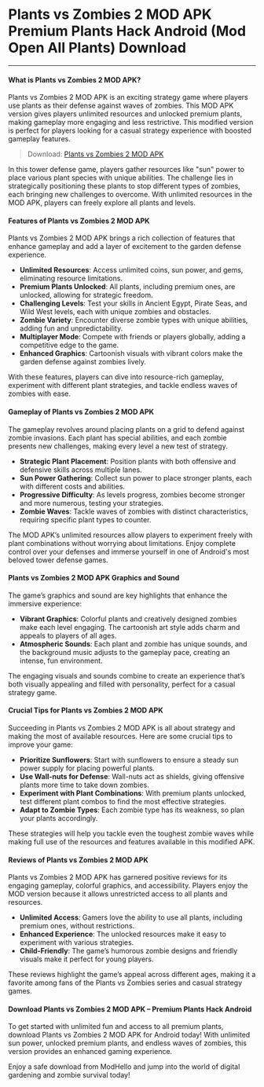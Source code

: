 # Plants vs Zombies 2 MOD APK Premium Plants Hack Android (Mod Open All Plants) Download

---

#### What is Plants vs Zombies 2 MOD APK?

Plants vs Zombies 2 MOD APK is an exciting strategy game where players use plants as their defense against waves of zombies. This MOD APK version gives players unlimited resources and unlocked premium plants, making gameplay more engaging and less restrictive. This modified version is perfect for players looking for a casual strategy experience with boosted gameplay features.

>Download: [Plants vs Zombies 2 MOD APK](https://modhello.com/plants-vs-zombies-2/)

In this tower defense game, players gather resources like "sun" power to place various plant species with unique abilities. The challenge lies in strategically positioning these plants to stop different types of zombies, each bringing new challenges to overcome. With unlimited resources in the MOD APK, players can freely explore all plants and levels.

#### Features of Plants vs Zombies 2 MOD APK

Plants vs Zombies 2 MOD APK brings a rich collection of features that enhance gameplay and add a layer of excitement to the garden defense experience.

- **Unlimited Resources**: Access unlimited coins, sun power, and gems, eliminating resource limitations.
- **Premium Plants Unlocked**: All plants, including premium ones, are unlocked, allowing for strategic freedom.
- **Challenging Levels**: Test your skills in Ancient Egypt, Pirate Seas, and Wild West levels, each with unique zombies and obstacles.
- **Zombie Variety**: Encounter diverse zombie types with unique abilities, adding fun and unpredictability.
- **Multiplayer Mode**: Compete with friends or players globally, adding a competitive edge to the game.
- **Enhanced Graphics**: Cartoonish visuals with vibrant colors make the garden defense against zombies lively.
  
With these features, players can dive into resource-rich gameplay, experiment with different plant strategies, and tackle endless waves of zombies with ease.

#### Gameplay of Plants vs Zombies 2 MOD APK

The gameplay revolves around placing plants on a grid to defend against zombie invasions. Each plant has special abilities, and each zombie presents new challenges, making every level a new test of strategy.

- **Strategic Plant Placement**: Position plants with both offensive and defensive skills across multiple lanes.
- **Sun Power Gathering**: Collect sun power to place stronger plants, each with different costs and abilities.
- **Progressive Difficulty**: As levels progress, zombies become stronger and more numerous, testing your strategies.
- **Zombie Waves**: Tackle waves of zombies with distinct characteristics, requiring specific plant types to counter.
  
The MOD APK’s unlimited resources allow players to experiment freely with plant combinations without worrying about limitations. Enjoy complete control over your defenses and immerse yourself in one of Android's most beloved tower defense games.

#### Plants vs Zombies 2 MOD APK Graphics and Sound

The game’s graphics and sound are key highlights that enhance the immersive experience:

- **Vibrant Graphics**: Colorful plants and creatively designed zombies make each level engaging. The cartoonish art style adds charm and appeals to players of all ages.
- **Atmospheric Sounds**: Each plant and zombie has unique sounds, and the background music adjusts to the gameplay pace, creating an intense, fun environment.
  
The engaging visuals and sounds combine to create an experience that’s both visually appealing and filled with personality, perfect for a casual strategy game.

#### Crucial Tips for Plants vs Zombies 2 MOD APK

Succeeding in Plants vs Zombies 2 MOD APK is all about strategy and making the most of available resources. Here are some crucial tips to improve your game:

- **Prioritize Sunflowers**: Start with sunflowers to ensure a steady sun power supply for placing powerful plants.
- **Use Wall-nuts for Defense**: Wall-nuts act as shields, giving offensive plants more time to take down zombies.
- **Experiment with Plant Combinations**: With premium plants unlocked, test different plant combos to find the most effective strategies.
- **Adapt to Zombie Types**: Each zombie type has its weakness, so plan your plants accordingly.
  
These strategies will help you tackle even the toughest zombie waves while making full use of the resources and features available in this modified APK.

#### Reviews of Plants vs Zombies 2 MOD APK

Plants vs Zombies 2 MOD APK has garnered positive reviews for its engaging gameplay, colorful graphics, and accessibility. Players enjoy the MOD version because it allows unrestricted access to all plants and resources.

- **Unlimited Access**: Gamers love the ability to use all plants, including premium ones, without restrictions.
- **Enhanced Experience**: The unlocked resources make it easy to experiment with various strategies.
- **Child-Friendly**: The game’s humorous zombie designs and friendly visuals make it perfect for young players.
  
These reviews highlight the game’s appeal across different ages, making it a favorite among fans of the Plants vs Zombies series and casual strategy games.

#### Download Plants vs Zombies 2 MOD APK – Premium Plants Hack Android

To get started with unlimited fun and access to all premium plants, download Plants vs Zombies 2 MOD APK for Android today! With unlimited sun power, unlocked premium plants, and endless waves of zombies, this version provides an enhanced gaming experience. 

Enjoy a safe download from ModHello and jump into the world of digital gardening and zombie survival today!

